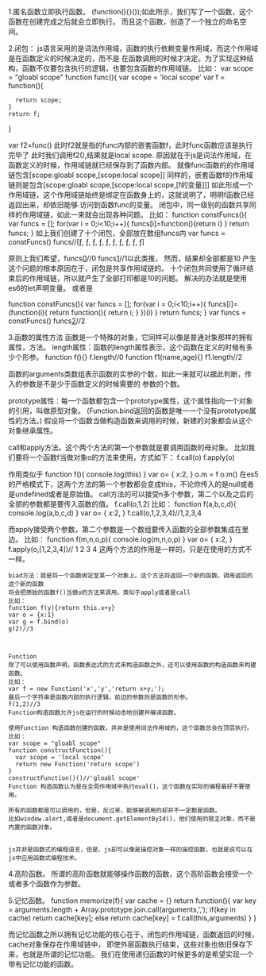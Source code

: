 1.匿名函数立即执行函数。
  (function(){}());如此所示，我们写了一个函数，这个函数在创建完成之后就会立即执行。
    而且这个函数，创造了一个独立的命名空间。

2.闭包：
  js语言采用的是词法作用域，函数的执行依赖变量作用域，而这个作用域是在函数定义的时候决定的，而不是
  在函数调用的时候才决定。为了实现这种结构，函数不仅要包含执行的逻辑，也要包含函数的作用域链。
  比如：
  var scope = "gloabl scope"
  function func(){
    var scope = 'local scope'
    var f = function(){

      return scope;
    }
    return f;
  }

  var f2=func()
  此时f2就是指的func内部的嵌套函数f，此时func函数应该是执行完毕了
  此时我们调用f2(),结果就是local scope.
  原因就在于js是词法作用域，在函数定义的时候，作用域链就已经保存到了函数内部。
  就像func函数的的作用域链包含[scope:gloabl scope,[scope:local scope]]
  同样的，嵌套函数f的作用域链则是包含[scope:gloabl scope,[scope:local scope,[f的变量]]]
  如此形成一个作用域链，这个作用域链始终是绑定在函数身上的，这就说明了，明明f函数已经返回出来，却依旧能够
  访问到函数func的变量。
  闭包中，同一级别的函数共享同样的作用域链，如此一来就会出现各种问题。
  比如：
  function constFuncs(){
    var funcs = [];
    for(var i = 0;i<10;i++){
      funcs[i]=function(){return i}
    }
    return funcs;
  }
  如上我们创建了十个闭包，全部放在数组funcs内
  var funcs = constFuncs()
  funcs//[ƒ, ƒ, ƒ, ƒ, ƒ, ƒ, ƒ, ƒ, ƒ, ƒ]

  原则上我们希望，funcs[0]()//0  funcs[1]()//1以此类推，
  然而，结果却全部都是10
  产生这个问题的根本原因在于，闭包是共享作用域链的。
  十个闭包共同使用了循环结束后的作用域链，所以就产生了全部打印都是10的问题。
  解决的办法就是使用es6的let声明变量。
  或者是

  function constFuncs(){
    var funcs = [];
    for(var i = 0;i<10;i++){
      funcs[i]=(function(i){
        return function(){
          return i;
        }
      })(i)
    }
    return funcs;
  }
  var funcs = constFuncs()
  funcs[2]()//2




  3.函数的属性方法
  函数是一个特殊的对象，它同样可以像是普通对象那样的拥有属性，方法。
  length属性：函数的length属性表示，这个函数在定义的时候有多少个形参。
  function f(){}
  f.length//0
  function f1(name,age){}
  f1.length//2

  函数的arguments类数组表示函数的实参的个数，如此一来就可以据此判断，传入的参数是不是少于函数定义的时候需要的
  参数的个数。


  prototype属性：每一个函数都包含一个prototype属性，这个属性指向一个对象的引用，叫做原型对象。
  (Function.bind返回的函数是唯一一个没有prototype属性的方法。)
  假设将一个函数当做构造函数来调用的时候，新建的对象都会从这个对象继承属性。

  call和apply方法。这个两个方法的第一个参数就是要调用函数的母对象。
  比如我们要将一个函数f当做对象o的方法来使用，方式如下：
  f.call(o)
  f.apply(o)

  作用类似于
  function f(){
    console.log(this)
  }
  var o= {
    x:2,
  }
  o.m = f
  o.m()
  在es5的严格模式下，这两个方法的第一个参数都会变成this，不论你传入的是null或者是undefined或者是原始值。
  call方法的可以接受n多个参数，第二个以及之后的全部的参数都是要传入函数的值。
  f.call(o,1,2)
  比如：
  function f(a,b,c,d){
    console.log(a,b,c,d)
  }
  var o= {
    x:2,
  }
  f.call(o,1,2,3,4)//1,2,3,4

  而apply接受两个参数，第二个参数是一个数组要传入函数的全部参数集成在里边。
  比如：
  function f(m,n,o,p){
      console.log(m,n,o,p)
    }
    var o= {
      x:2,
    }
    f.apply(o,[1,2,3,4])// 1 2 3 4
    这两个方法的作用是一样的，只是在使用的方式不一样。




    biad方法：就是将一个函数绑定至某一个对象上。这个方法将返回一个新的函数。调用返回的这个新的函数
    将会把原始的函数f()当做o的方法来调用。类似于apply或者是call
    比如：
    function f(y){return this.x+y}
    var o = {x:1}
    var g = f.bind(o)
    g(2)//3



    Function
    除了可以使用函数声明，函数表达式的方式来构造函数之外，还可以使用函数的构造函数来构建函数。
    比如：
    var f = new Function('x','y','return x+y;');
    最后一个字符串是函数内部的执行逻辑，前边的参数则是函数的形参。
    f(1,2)//3
    Function构造函数允许js在运行的时候动态地创建并编译函数。

    使用Function 构造函数创建的函数，并非是使用词法作用域的，这个函数总会在顶层执行。
    比如：
    var scope = "gloabl scope"
    function constructFunction(){
      var scope = 'local scope'
      return new Function('return scope')
    }
    constructFunction()()//'gloabl scope'
    Function 构造函数认为是在全局作用域中执行eval()，这个函数在实际的编程最好不要使用。

    所有的函数都是可以调用的，但是，反过来，能够被调用的却并不一定都是函数。
    比如window.alert,或者是document.getElementById()，他们使用的宿主对象，而不是内置的函数对象。


    js并非是函数式的编程语言，但是，js却可以像是操控对象一样的操控函数，也就是说可以在js中应用函数式编程技术。


4.高阶函数。
  所谓的高阶函数就能够操作函数的函数，这个高阶函数会接受一个或者多个函数作为参数。

5.记忆函数。
  function memorize(f){
    var cache = {}
      return function(){
        var key = arguments.length + Array.prototype.join.call(arguments,',');
        if(key in cache) return cache[key];
        else return cache[key] = f.call(this,arguments)
      }
  }

  而记忆函数之所以拥有记忆功能的核心在于，闭包的作用域链，函数返回的时候，cache对象保存在作用域链中，
  即使外层函数执行结束，这些对象也依旧保存下来，也就是所谓的记忆功能。
  我们在使用递归函数的时候更多的是希望实现一个带有记忆功能的函数。
